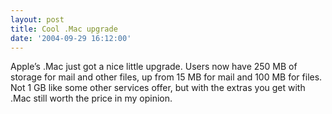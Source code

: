 ```yaml
---
layout: post
title: Cool .Mac upgrade
date: '2004-09-29 16:12:00'
---
```


Apple’s .Mac just got a nice little upgrade. Users now have 250 MB of storage for mail and other files, up from 15 MB for mail and 100 MB for files. Not 1 GB like some other services offer, but with the extras you get with .Mac still worth the price in my opinion.